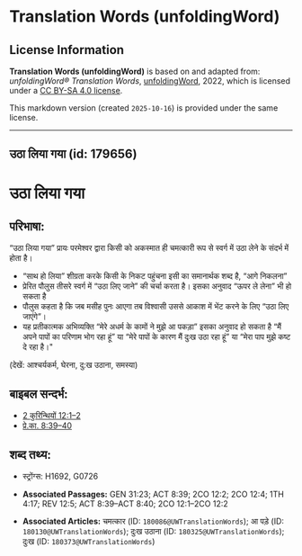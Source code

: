 # Translation Words (unfoldingWord)

## License Information

**Translation Words (unfoldingWord)** is based on and adapted from: _unfoldingWord® Translation Words_, [unfoldingWord](https://unfoldingword.org/utw), 2022, which is licensed under a [CC BY-SA 4.0 license](https://creativecommons.org/licenses/by-sa/4.0/legalcode.en).

This markdown version (created `2025-10-16`) is provided under the same license.



--------------------------------

## उठा लिया गया (id: 179656)

उठा लिया गया
============

परिभाषा:
--------

“उठा लिया गया” प्रायः परमेश्वर द्वारा किसी को अकस्मात ही चमत्कारी रूप से स्वर्ग में उठा लेने के संदर्भ में होता है।

* “साथ हो लिया” शीग्रता करके किसी के निकट पहुंचना इसी का समानार्थक शब्द है, “आगे निकलना”
* प्रेरित पौलुस तीसरे स्वर्ग में “उठा लिए जाने” की चर्चा करता है। इसका अनुवाद “ऊपर ले लेना” भी हो सकता है
* पौलुस कहता है कि जब मसीह पुनः आएगा तब विश्वासी उससे आकाश में भेंट करने के लिए “उठा लिए जाएंगे”।
* यह प्रतीकात्मक अभिव्यक्ति “मेरे अधर्म के कामों ने मुझे आ पकड़ा” इसका अनुवाद हो सकता है “मैं अपने पापों का परिणाम भोग रहा हूं” या “मेरे पापों के कारण मैं दुःख उठा रहा हूं” या “मेरा पाप मुझे कष्ट दे रहा है।"

(देखें: आश्चर्यकर्म, घेरना, दु:ख उठाना, समस्या)

बाइबल सन्दर्भ:
--------------

* [2 कुरिन्थियों 12:1–2](https://ref.ly/2Cor0:0)
* [प्रे.का. 8:39–40](https://ref.ly/Acts8:39-Acts8:40)

शब्द तथ्य:
----------

* स्ट्रोंग्स: H1692, G0726

* **Associated Passages:** GEN 31:23; ACT 8:39; 2CO 12:2; 2CO 12:4; 1TH 4:17; REV 12:5; ACT 8:39–ACT 8:40; 2CO 12:1–2CO 12:2
* **Associated Articles:** चमत्कार (ID: `180086@UWTranslationWords`); आ पड़े (ID: `180130@UWTranslationWords`); दुःख उठाना (ID: `180325@UWTranslationWords`); दुःख (ID: `180373@UWTranslationWords`)

